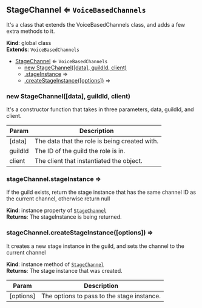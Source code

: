<a name="StageChannel"></a>

## StageChannel ⇐ <code>VoiceBasedChannels</code>
It's a class that extends the VoiceBasedChannels class, and adds a few extra methods to it.

**Kind**: global class  
**Extends**: <code>VoiceBasedChannels</code>  

* [StageChannel](#StageChannel) ⇐ <code>VoiceBasedChannels</code>
    * [new StageChannel([data], guildId, client)](#new_StageChannel_new)
    * [.stageInstance](#StageChannel+stageInstance) ⇒
    * [.createStageInstance([options])](#StageChannel+createStageInstance) ⇒

<a name="new_StageChannel_new"></a>

### new StageChannel([data], guildId, client)
It's a constructor function that takes in three parameters, data, guildId, and client.


| Param | Description |
| --- | --- |
| [data] | The data that the role is being created with. |
| guildId | The ID of the guild the role is in. |
| client | The client that instantiated the object. |

<a name="StageChannel+stageInstance"></a>

### stageChannel.stageInstance ⇒
If the guild exists, return the stage instance that has the same channel ID as the currentchannel, otherwise return null

**Kind**: instance property of [<code>StageChannel</code>](#StageChannel)  
**Returns**: The stageInstance is being returned.  
<a name="StageChannel+createStageInstance"></a>

### stageChannel.createStageInstance([options]) ⇒
It creates a new stage instance in the guild, and sets the channel to the current channel

**Kind**: instance method of [<code>StageChannel</code>](#StageChannel)  
**Returns**: The stage instance that was created.  

| Param | Description |
| --- | --- |
| [options] | The options to pass to the stage instance. |

